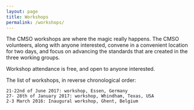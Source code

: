 ```yaml
---
layout: page
title: Workshops
permalink: /workshops/
---
```


The CMSO workshops are where the magic really happens. The CMSO volunteers, along with anyone interested, convene in a convenient location for two days, and focus on advancing the standards that are created in the three working groups.

Workshop attendance is free, and open to anyone interested.

The list of workshops, in reverse chronological order:

    21-22nd of June 2017: workshop, Essen, Germany
    27- 28th of January 2017: workshop, Whindham, Texas, USA
    2-3 March 2016: Inaugural workshop, Ghent, Belgium
